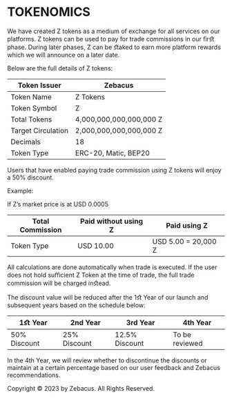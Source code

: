# TOKENOMICS

We have created Z tokens as a medium of exchange for all services on our platforms. Z tokens can be used to pay for trade commissions in our ﬁrﬆ phase. During later phases, Z can be ﬆaked to earn more platform rewards which we will announce on a later date.

Below are the full details of Z tokens:

| Token Issuer       | Zebacus                 |
| ------------------ | ----------------------- |
| Token Name         | Z Tokens                |
| Token Symbol       | Z                       |
| Total Tokens       | 4,000,000,000,000,000 Z |
| Target Circulation | 2,000,000,000,000,000 Z |
| Decimals           | 18                      |
| Token Type         | ERC-20, Matic, BEP20    |

Users that have enabled paying trade commission using Z tokens will enjoy a 50% discount.

Example:

If Z’s market price is at USD 0.0005

| Total Commission | Paid without using Z | Paid using Z        |
| ---------------- | -------------------- | ------------------- |
| Token Type       | USD 10.00            | USD 5.00 = 20,000 Z |

All calculations are done automatically when trade is executed. If the user does not hold suﬃcient Z Token at the time of trade, the full trade commission will be charged inﬆead.

The discount value will be reduced after the 1ﬆ Year of our launch and subsequent years based on the schedule below:

| 1ﬆ Year      | 2nd Year     | 3rd Year       | 4th Year       |
| ------------ | ------------ | -------------- | -------------- |
| 50% Discount | 25% Discount | 12.5% Discount | To be reviewed |

In the 4th Year, we will review whether to discontinue the discounts or maintain at a certain percentage based on our user feedback and Zebacus recommendations.



Copyright © 2023 by Zebacus. All Rights Reserved.
